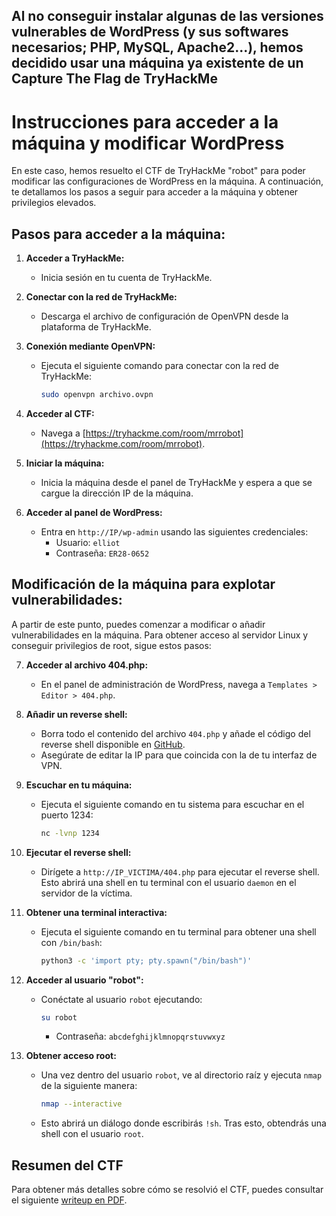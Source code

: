 ## Al no conseguir instalar algunas de las versiones vulnerables de WordPress (y sus softwares necesarios; PHP, MySQL, Apache2...), hemos decidido usar una máquina ya existente de un Capture The Flag de TryHackMe

# Instrucciones para acceder a la máquina y modificar WordPress

En este caso, hemos resuelto el CTF de TryHackMe "robot" para poder modificar las configuraciones de WordPress en la máquina. A continuación, te detallamos los pasos a seguir para acceder a la máquina y obtener privilegios elevados.

## Pasos para acceder a la máquina:

1. **Acceder a TryHackMe:**
   - Inicia sesión en tu cuenta de TryHackMe.

2. **Conectar con la red de TryHackMe:**
   - Descarga el archivo de configuración de OpenVPN desde la plataforma de TryHackMe.

3. **Conexión mediante OpenVPN:**
   - Ejecuta el siguiente comando para conectar con la red de TryHackMe:
     ```bash
     sudo openvpn archivo.ovpn
     ```

4. **Acceder al CTF:**
   - Navega a [https://tryhackme.com/room/mrrobot](https://tryhackme.com/room/mrrobot).

5. **Iniciar la máquina:**
   - Inicia la máquina desde el panel de TryHackMe y espera a que se cargue la dirección IP de la máquina.

6. **Acceder al panel de WordPress:**
   - Entra en `http://IP/wp-admin` usando las siguientes credenciales:
     - Usuario: `elliot`
     - Contraseña: `ER28-0652`

## Modificación de la máquina para explotar vulnerabilidades:

A partir de este punto, puedes comenzar a modificar o añadir vulnerabilidades en la máquina. Para obtener acceso al servidor Linux y conseguir privilegios de root, sigue estos pasos:

7. **Acceder al archivo 404.php:**
   - En el panel de administración de WordPress, navega a `Templates > Editor > 404.php`.

8. **Añadir un reverse shell:**
   - Borra todo el contenido del archivo `404.php` y añade el código del reverse shell disponible en [GitHub](https://github.com/a20marsimsim/cms_wordpress_pildoras/blob/main/ataque/reverse_shell.php).
   - Asegúrate de editar la IP para que coincida con la de tu interfaz de VPN.

9. **Escuchar en tu máquina:**
   - Ejecuta el siguiente comando en tu sistema para escuchar en el puerto 1234:
     ```bash
     nc -lvnp 1234
     ```

10. **Ejecutar el reverse shell:**
    - Dirígete a `http://IP_VICTIMA/404.php` para ejecutar el reverse shell. Esto abrirá una shell en tu terminal con el usuario `daemon` en el servidor de la víctima.

11. **Obtener una terminal interactiva:**
    - Ejecuta el siguiente comando en tu terminal para obtener una shell con `/bin/bash`:
      ```bash
      python3 -c 'import pty; pty.spawn("/bin/bash")'
      ```

12. **Acceder al usuario "robot":**
    - Conéctate al usuario `robot` ejecutando:
      ```bash
      su robot
      ```
      - Contraseña: `abcdefghijklmnopqrstuvwxyz`

13. **Obtener acceso root:**
    - Una vez dentro del usuario `robot`, ve al directorio raíz y ejecuta `nmap` de la siguiente manera:
      ```bash
      nmap --interactive
      ```
    - Esto abrirá un diálogo donde escribirás `!sh`. Tras esto, obtendrás una shell con el usuario `root`.

## Resumen del CTF

Para obtener más detalles sobre cómo se resolvió el CTF, puedes consultar el siguiente [writeup en PDF](https://github.com/a20marsimsim/cms_wordpress_pildoras/blob/main/writeup_mrrobot.pdf).
